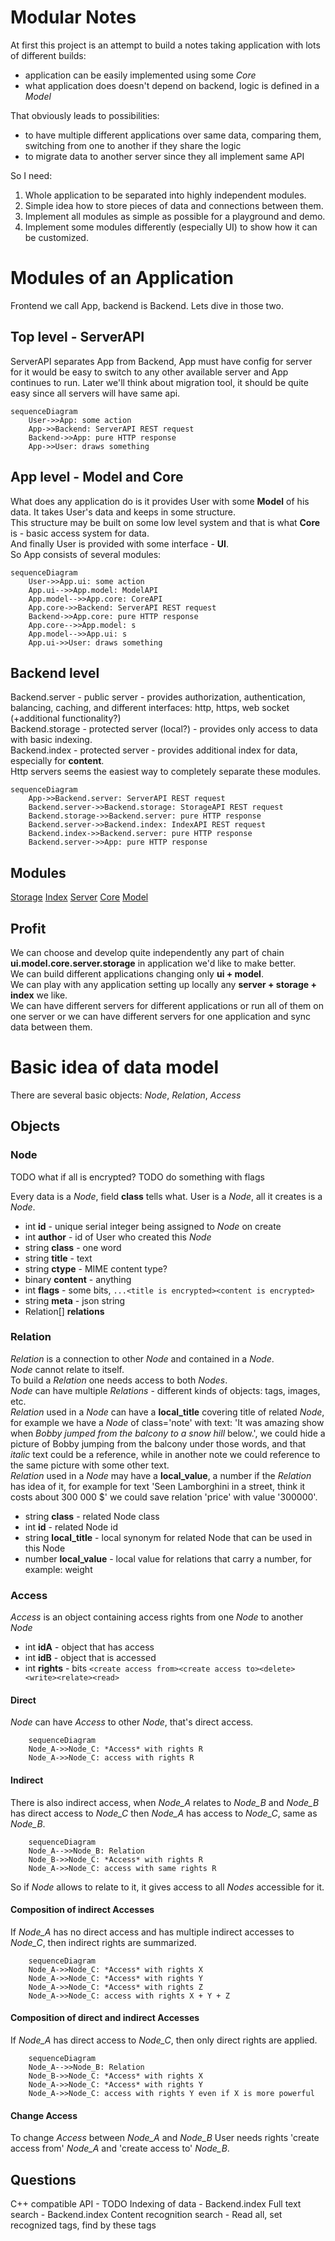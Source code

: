 # Modular Notes
At first this project is an attempt to build a notes taking application with lots of different builds:
* application can be easily implemented using some *Core*
* what application does doesn't depend on backend, logic is defined in a *Model*

That obviously leads to possibilities:
* to have multiple different applications over same data, comparing them, switching from one to another if they share the logic
* to migrate data to another server since they all implement same API

So I need:
1. Whole application to be separated into highly independent modules.
2. Simple idea how to store pieces of data and connections between them.
3. Implement all modules as simple as possible for a playground and demo.
4. Implement some modules differently (especially UI) to show how it can be customized.

# Modules of an Application
Frontend we call App, backend is Backend. Lets dive in those two.

## Top level - ServerAPI
ServerAPI separates App from Backend, App must have config for server for it would be easy to switch to any other available server and App continues to run. Later we'll think about migration tool, it should be quite easy since all servers will have same api.  
```mermaid
sequenceDiagram
    User->>App: some action
    App->>Backend: ServerAPI REST request
    Backend->>App: pure HTTP response
    App->>User: draws something
```

## App level - Model and Core
What does any application do is it provides User with some **Model** of his data. It takes User's data and keeps in some structure.  
This structure may be built on some low level system and that is what **Core** is - basic access system for data.  
And finally User is provided with some interface - **UI**.  
So App consists of several modules:
```mermaid
sequenceDiagram
    User->>App.ui: some action
    App.ui-->>App.model: ModelAPI
    App.model-->>App.core: CoreAPI
    App.core->>Backend: ServerAPI REST request
    Backend->>App.core: pure HTTP response
    App.core-->>App.model: s
    App.model-->>App.ui: s
    App.ui->>User: draws something
```

## Backend level
Backend.server - public server - provides authorization, authentication, balancing, caching, and different interfaces: http, https, web socket (+additional functionality?)  
Backend.storage - protected server (local?) - provides only access to data with basic indexing.  
Backend.index - protected server - provides additional index for data, especially for **content**.  
Http servers seems the easiest way to completely separate these modules.  
```mermaid
sequenceDiagram
    App->>Backend.server: ServerAPI REST request
    Backend.server->>Backend.storage: StorageAPI REST request
    Backend.storage->>Backend.server: pure HTTP response
    Backend.server->>Backend.index: IndexAPI REST request
    Backend.index->>Backend.server: pure HTTP response
    Backend.server->>App: pure HTTP response
```

## Modules
[Storage](docs/STORAGE.md)
[Index](docs/INDEX.md)
[Server](docs/SERVER.md)
[Core](docs/CORE.md)
[Model](docs/MODEL.md)

## Profit
We can choose and develop quite independently any part of chain **ui.model.core.server.storage** in application we'd like to make better.  
We can build different applications changing only **ui + model**.  
We can play with any application setting up locally any **server + storage + index** we like.  
We can have different servers for different applications or run all of them on one server or we can have different servers for one application and sync data between them.  

# Basic idea of data model
There are several basic objects: *Node*, *Relation*, *Access*

## Objects
### Node
TODO what if all is encrypted?
TODO do something with flags  

Every data is a *Node*, field **class** tells what.
User is a *Node*, all it creates is a *Node*.
* int **id** - unique serial integer being assigned to *Node* on create
* int **author** - id of User who created this *Node*
* string **class** - one word
* string **title** - text
* string **ctype** - MIME content type?
* binary **content** - anything
* int **flags** - some bits, `...<title is encrypted><content is encrypted>`
* string **meta** - json string
* Relation[] **relations**

### Relation
*Relation* is a connection to other *Node* and contained in a *Node*.  
*Node* cannot relate to itself.  
To build a *Relation* one needs access to both *Nodes*.  
*Node* can have multiple *Relations* - different kinds of objects: tags, images, etc.  
*Relation* used in a *Node* can have a **local_title** covering title of related *Node*, for example we have a *Node* of class='note' with text: 'It was amazing show when _Bobby jumped from the balcony to a snow hill_ below.', we could hide a picture of Bobby jumping from the balcony under those words, and that _italic_ text could be a reference, while in another note we could reference to the same picture with some other text.  
*Relation* used in a *Node* may have a **local_value**, a number if the *Relation* has idea of it, for example for text 'Seen Lamborghini in a street, think it costs about 300 000 $' we could save relation 'price' with value '300000'.
* string **class** - related Node class
* int **id** - related Node id
* string **local_title** - local synonym for related Node that can be used in this Node
* number **local_value** - local value for relations that carry a number, for example: weight

### Access
*Access* is an object containing access rights from one *Node* to another *Node*
* int **idA** - object that has access
* int **idB** - object that is accessed
* int **rights** - bits `<create access from><create access to><delete><write><relate><read>`

#### Direct
*Node* can have *Access* to other *Node*, that's direct access.
```mermaid
    sequenceDiagram
    Node_A->>Node_C: *Access* with rights R
    Node_A->>Node_C: access with rights R
```
#### Indirect
There is also indirect access, when *Node_A* relates to *Node_B* and *Node_B* has direct access to *Node_C* then *Node_A* has access to *Node_C*, same as *Node_B*.  
```mermaid
    sequenceDiagram
    Node_A-->>Node_B: Relation
    Node_B->>Node_C: *Access* with rights R
    Node_A->>Node_C: access with same rights R
```
So if *Node* allows to relate to it, it gives access to all *Nodes* accessible for it.

#### Composition of indirect Accesses
If *Node_A* has no direct access and has multiple indirect accesses to *Node_C*, then indirect rights are summarized.
```mermaid
    sequenceDiagram
    Node_A->>Node_C: *Access* with rights X
    Node_A->>Node_C: *Access* with rights Y
    Node_A->>Node_C: *Access* with rights Z
    Node_A->>Node_C: access with rights X + Y + Z
```

#### Composition of direct and indirect Accesses
If *Node_A* has direct access to *Node_C*, then only direct rights are applied.
```mermaid
    sequenceDiagram
    Node_A-->>Node_B: Relation
    Node_B->>Node_C: *Access* with rights X
    Node_A->>Node_C: *Access* with rights Y
    Node_A->>Node_C: access with rights Y even if X is more powerful
```

#### Change Access
To change *Access* between *Node_A* and *Node_B* User needs rights 'create access from' *Node_A* and 'create access to' *Node_B*.

## Questions
C++ compatible API - TODO
Indexing of data - Backend.index
Full text search - Backend.index
Content recognition search - Read all, set recognized tags, find by these tags
